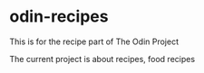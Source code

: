 # odin-recipes
This is for the recipe part of The Odin Project

The current project is about recipes, food recipes